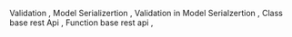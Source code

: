 Validation , 
Model Serializertion , 
Validation in Model Serialzertion , 
Class base rest Api , 
Function base rest api , 
